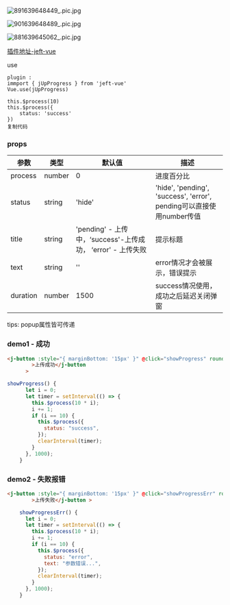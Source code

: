 <!--
 * @Author: your name
 * @Date: 2022-02-21 12:02:57
 * @LastEditTime: 2022-03-07 00:02:39
 * @LastEditors: your name
 * @Description: 打开koroFileHeader查看配置 进行设置: https://github.com/OBKoro1/koro1FileHeader/wiki/%E9%85%8D%E7%BD%AE
 * @FilePath: \jeft-vue-press\docs\guide\components\UploadProgress.md
-->

![891639648449_.pic.jpg](https://p3-juejin.byteimg.com/tos-cn-i-k3u1fbpfcp/c119fddecfed4512b7df07e8615dc53f~tplv-k3u1fbpfcp-watermark.image?)

![901639648489_.pic.jpg](https://p1-juejin.byteimg.com/tos-cn-i-k3u1fbpfcp/b57c26f3e3ff48f2b2b203b35530135d~tplv-k3u1fbpfcp-watermark.image?)

![881639645062_.pic.jpg](https://p3-juejin.byteimg.com/tos-cn-i-k3u1fbpfcp/3fe5f21e0e39488e8eed95d49cb8ab5d~tplv-k3u1fbpfcp-watermark.image?)

[插件地址-jeft-vue](https://link.juejin.cn?target=https%3A%2F%2Fwww.npmjs.com%2Fpackage%2Fjeft-vue "https://link.juejin.cn?target=https%3A%2F%2Fwww.npmjs.com%2Fpackage%2Fjeft-vue")

use

```
plugin :
immport { jUpProgress } from 'jeft-vue'
Vue.use(jUpProgress)

this.$process(10)
this.$process({
    status: 'success'
})
复制代码
```

### props

| 参数                     | 类型      | 默认值     | 描述                   |
| ---------------------- | ------- | ------- | -------------------- |
| process                   | number  | 0      | 进度百分比                 |
| status                | string  | 'hide'    | 'hide', 'pending', 'success', 'error',  pending可以直接使用number传值 |
| title                 | string  | 'pending' - 上传中，‘success'-上传成功， ‘error' - 上传失败  | 提示标题                 |
| text             | string  | '' | error情况才会被展示，错误提示                  |
| duration | number | 1500    | success情况使用，成功之后延迟关闭弹窗      |

tips: popup属性皆可传递

### demo1 - 成功

``` html
<j-button :style="{ marginBottom: '15px' }" @click="showProgress" round
        >上传成功</j-button
      >
```

``` js
showProgress() {
      let i = 0;
      let timer = setInterval(() => {
        this.$process(10 * i);
        i += 1;
        if (i == 10) {
          this.$process({
            status: "success",
          });
          clearInterval(timer);
        }
      }, 1000);
    }
```

### demo2 - 失败报错

``` html
<j-button :style="{ marginBottom: '15px' }" @click="showProgressErr" round
        >上传失败</j-button >
```

``` js
    showProgressErr() {
      let i = 0;
      let timer = setInterval(() => {
        this.$process(10 * i);
        i += 1;
        if (i == 10) {
          this.$process({
            status: "error",
            text: "参数错误...",
          });
          clearInterval(timer);
        }
      }, 1000);
    }
```
